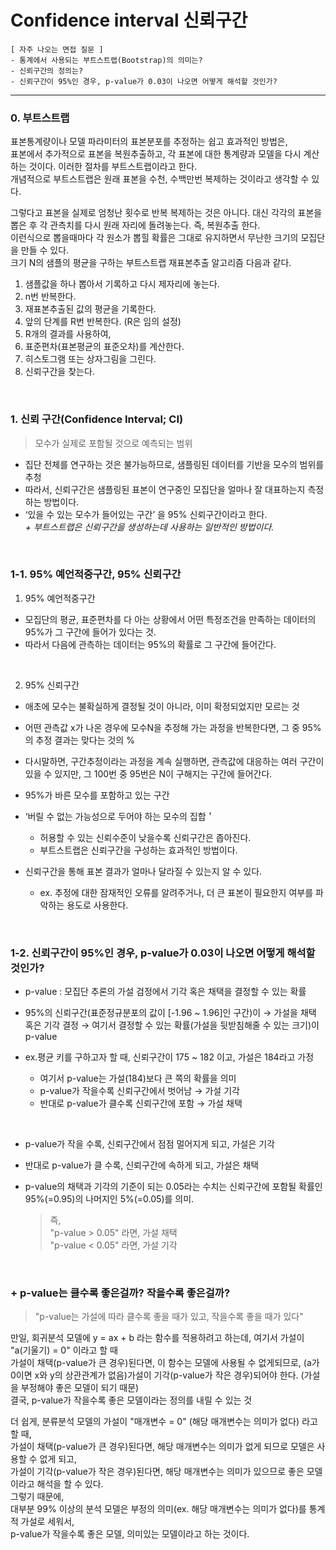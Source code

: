 # Confidence interval 신뢰구간
```
[ 자주 나오는 면접 질문 ] 
- 통계에서 사용되는 부트스트랩(Bootstrap)의 의미는?
- 신뢰구간의 정의는?
- 신뢰구간이 95%인 경우, p-value가 0.03이 나오면 어떻게 해석할 것인가?
```
 
 ---
 ### 0. 부트스트랩
표본통계량이나 모델 파라미터의 표본분포를 추정하는 쉽고 효과적인 방법은, <br>
표본에서 추가적으로 표본을 복원추출하고, 각 표본에 대한 통계량과 모델을 다시 계산하는 것이다. 이러한 절차를 부트스트랩이라고 한다.  <br>
개념적으로 부트스트랩은 원래 표본을 수천, 수백만번 복제하는 것이라고 생각할 수 있다.

그렇다고 표본을 실제로 엄청난 횟수로 반복 복제하는 것은 아니다. 대신 각각의 표본을 뽑은 후 각 관측치를 다시 원래 자리에 돌려놓는다. 즉, 복원추출 한다.  <br>
이런식으로 뽑을때마다 각 원소가 뽑힐 확률은 그대로 유지하면서 무난한 크기의 모집단을 만들 수 있다. <br>
크기 N의 샘플의 평균을 구하는 부트스트랩 재표본추출 알고리즘 다음과 같다.
1. 샘플값을 하나 뽑아서 기록하고 다시 제자리에 놓는다.
2.  n번 반복한다.
3.  재표본추출된 값의 평균을 기록한다.
4.  앞의 단계를 R번 반복한다. (R은 임의 설정)
5.  R개의 결과를 사용하여,
6.  표준편차(표본평균의 표준오차)를 계산한다.
7.  히스토그램 또는 상자그림을 그린다.
8.  신뢰구간을 찾는다.

<br>

### 1. 신뢰 구간(Confidence Interval; CI)
> 모수가 실제로 포함될 것으로 예측되는 범위
- 집단 전체를 연구하는 것은 불가능하므로, 샘플링된 데이터를 기반을 모수의 범위를 추청  
- 따라서, 신뢰구간은 샘플링된 표본이 연구중인 모집단을 얼마나 잘 대표하는지 측정하는 방법이다.   
- ‘있을 수 있는 모수가 들어있는 구간’ 을 95% 신뢰구간이라고 한다.  
  *+ 부트스트랩은 신뢰구간을 생성하는데 사용하는 일반적인 방법이다.*
<br>

### 1-1. 95% 예언적중구간, 95% 신뢰구간 
1. 95% 예언적중구간
- 모집단의 평균, 표준편차를 다 아는 상황에서 어떤 특정조건을 만족하는 데이터의 95%가 그 구간에 들어가 있다는 것.
- 따라서 다음에 관측하는 데이터는 95%의 확률로 그 구간에 들어간다.
<br>

2. 95% 신뢰구간
- 애초에 모수는 불확실하게 결정될 것이 아니라, 이미 확정되었지만 모르는 것  
- 어떤 관측값 x가 나온 경우에 모수N을 추정해 가는 과정을 반복한다면, 그 중 95%의 추정 결과는 맞다는 것의 % 
- 다시말하면, 구간추정이라는 과정을 계속 실행하면, 관측값에 대응하는 여러 구간이 있을 수 있지만, 그 100번 중 95번은 N이 구해지는 구간에 들어간다.

- 95%가 바른 모수를 포함하고 있는 구간
- ‘버릴 수 없는 가능성으로 두어야 하는 모수의 집합＇
 
  + 허용할 수 있는 신뢰수준이 낮을수록 신뢰구간은 좁아진다.
  + 부트스트랩은 신뢰구간을 구성하는 효과적인 방법이다.
- 신뢰구간을 통해 표본 결과가 얼마나 달라질 수 있는지 알 수 있다. <br/>
  - ex. 추정에 대한 잠재적인 오류를 알려주거나, 더 큰 표본이 필요한지 여부를 파악하는 용도로 사용한다.
<br>
 
### 1-2. 신뢰구간이 95%인 경우, p-value가 0.03이 나오면 어떻게 해석할 것인가?

- p-value : 모집단 추론의 가설 검정에서 기각 혹은 채택을 결정할 수 있는 확률
- 95%의 신뢰구간(표준정규분포의 값이 [-1.96 ~ 1.96]인 구간)이 
  → 가설을 채택 혹은 기각 결정
  → 여기서 결정할 수 있는 확률(가설을 뒷받침해줄 수 있는 크기)이 p-value

- ex.평균 키를 구하고자 할 때, 신뢰구간이 175 ~ 182 이고, 가설은 184라고 가정
  - 여기서 p-value는 가설(184)보다 큰 쪽의 확률을 의미
  - p-value가 작을수록 신뢰구간에서 벗어남 → 가설 기각
  - 반대로 p-value가 클수록 신뢰구간에 포함 → 가설 채택
<br>

- p-value가 작을 수록, 신뢰구간에서 점점 멀어지게 되고, 가설은 기각
- 반대로 p-value가 클 수록, 신뢰구간에 속하게 되고, 가설은 채택

- p-value의 채택과 기각의 기준이 되는 0.05라는 수치는 신뢰구간에 포함될 확률인 95%(=0.95)의 나머지인 5%(=0.05)를 의미.
 
  > 즉, <br/>
  > "p-value > 0.05" 라면, 가설 채택 <br/>
  > "p-value < 0.05" 라면, 가설 기각
 
<br/>

###  + p-value는 클수록 좋은걸까? 작을수록 좋은걸까? 
> "p-value는 가설에 따라 클수록 좋을 때가 있고, 작을수록 좋을 때가 있다" 
 
만일, 회귀분석 모델에 y = ax + b 라는 함수를 적용하려고 하는데, 여기서 가설이 "a(기울기) = 0" 이라고 할 때 <br/>
가설이 채택(p-value가 큰 경우)된다면, 이 함수는 모델에 사용될 수 없게되므로, (a가 0이면 x와 y의 상관관계가 없음)가설이 기각(p-value가 작은 경우)되어야 한다. 
(가설을 부정해야 좋은 모델이 되기 때문) <br/>
결국, p-value가 작을수록 좋은 모델이라는 정의를 내릴 수 있는 것
<br/>

더 쉽게, 분류분석 모델의 가설이 "매개변수 = 0" (해당 매개변수는 의미가 없다) 라고 할 때, <br/>
가설이 채택(p-value가 큰 경우)된다면, 해당 매개변수는 의미가 없게 되므로 모델은 사용할 수 없게 되고, <br/>
가설이 기각(p-value가 작은 경우)된다면, 해당 매개변수는 의미가 있으므로 좋은 모델이라고 해석을 할 수 있다.
<br/>
그렇기 때문에, <br/>
대부분 99% 이상의 분석 모델은 부정의 의미(ex. 해당 매개변수는 의미가 없다)를 통계적 가설로 세워서, <br/>
p-value가 작을수록 좋은 모델, 의미있는 모델이라고 하는 것이다.

